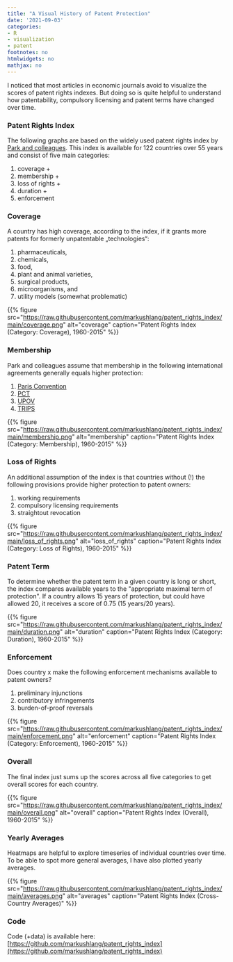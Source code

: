 ```yaml
---
title: "A Visual History of Patent Protection"
date: '2021-09-03'
categories:
- R
- visualization
- patent
footnotes: no
htmlwidgets: no
mathjax: no
---
```


I noticed that most articles in economic journals avoid to visualize the scores of patent rights indexes. But doing so is quite helpful to understand how patentability, compulsory licensing and patent terms have changed over time. 

### Patent Rights Index

The following graphs are based on the widely used patent rights index by [Park and colleagues](http://fs2.american.edu/wgp/www/2EFWch2.pdf). This index is available for 122 countries over 55 years and consist of five main categories: 

1. coverage +
2. membership + 
3. loss of rights + 
4. duration +
5. enforcement

### Coverage

A country has high coverage, according to the index, if it grants more patents for formerly unpatentable „technologies“:

1) pharmaceuticals,
2) chemicals,
3) food,
4) plant and animal varieties,
5) surgical products,
6) microorganisms, and
7) utility models (somewhat problematic)

{{% figure src="https://raw.githubusercontent.com/markushlang/patent_rights_index/main/coverage.png" alt="coverage" caption="Patent Rights Index (Category: Coverage), 1960-2015" %}}

### Membership

Park and colleagues assume that membership in the following international agreements generally equals higher protection: 

1. [Paris Convention](https://www.wipo.int/treaties/en/ip/paris/)
2. [PCT](https://www.wipo.int/pct/en/)
3. [UPOV](https://www.upov.int/portal/index.html.en)
4. [TRIPS](https://www.wto.org/english/tratop_e/trips_e/trips_e.htm)

{{% figure src="https://raw.githubusercontent.com/markushlang/patent_rights_index/main/membership.png" alt="membership" caption="Patent Rights Index (Category: Membership), 1960-2015" %}}

### Loss of Rights 

An additional assumption of the index is that countries without (!) the following provisions provide higher protection to patent owners:

1) working requirements 
2) compulsory licensing requirements 
3) straightout revocation

{{% figure src="https://raw.githubusercontent.com/markushlang/patent_rights_index/main/loss_of_rights.png" alt="loss_of_rights" caption="Patent Rights Index (Category: Loss of Rights), 1960-2015" %}}

### Patent Term

To determine whether the patent term in a given country is long or short, the index compares available years to the "appropriate maximal term of protection". If a country allows 15 years of protection, but could have allowed 20, it receives a score of 0.75  (15 years/20 years).

{{% figure src="https://raw.githubusercontent.com/markushlang/patent_rights_index/main/duration.png" alt="duration" caption="Patent Rights Index (Category: Duration), 1960-2015" %}}

### Enforcement 

Does country x make the following enforcement mechanisms available to patent owners? 

1. preliminary injunctions
2. contributory infringements
3. burden-of-proof reversals

{{% figure src="https://raw.githubusercontent.com/markushlang/patent_rights_index/main/enforcement.png" alt="enforcement" caption="Patent Rights Index (Category: Enforcement), 1960-2015" %}}

### Overall 

The final index just sums up the scores across all five categories to get overall scores for each country.

{{% figure src="https://raw.githubusercontent.com/markushlang/patent_rights_index/main/overall.png" alt="overall" caption="Patent Rights Index (Overall), 1960-2015" %}}

### Yearly Averages

Heatmaps are helpful to explore timeseries of individual countries over time. To be able to spot more general averages, I have also plotted yearly averages.

{{% figure src="https://raw.githubusercontent.com/markushlang/patent_rights_index/main/averages.png" alt="averages" caption="Patent Rights Index (Cross-Country Averages)" %}}

### Code

Code (+data) is available here: [https://github.com/markushlang/patent_rights_index](https://github.com/markushlang/patent_rights_index)
